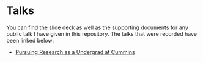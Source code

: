 # Talks
You can find the slide deck as well as the supporting documents for any public talk I have given in this repository. The talks that were recorded have been linked below: 
* [Pursuing Research as a Undergrad at Cummins](https://www.youtube.com/watch?v=W6yIKzHTNSE) 
